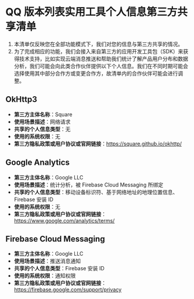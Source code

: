# QQ 版本列表实用工具个人信息第三方共享清单

1. 本清单仅反映您在全部功能模式下，我们对您的信息与第三方共享的情况。
2. 为了完成相应的功能，我们会接入来自第三方的应用开发工具包（SDK）来获得技术支持，比如实现云端消息推送和帮助我们统计了解产品用户分布和数据分析，我们可能会向此类合作伙伴提供以下个人信息。我们在不同时期可能会选择使用其中部分合作方或变更合作方，故清单内的合作伙伴可能会进行调整。

## OkHttp3

- **第三方主体名称**：Square
- **使用场景描述**：网络请求
- **共享的个人信息类型**：无
- **使用的系统权限**：无
- **第三方隐私政策或用户协议或官网链接**：https://square.github.io/okhttp/

## Google Analytics

- **第三方主体名称**：Google LLC
- **使用场景描述**：统计分析，被 Firebase Cloud Messaging 所绑定
- **共享的个人信息类型**：移动设备标识符、基于网络地址的地理位置信息、Firebase 安装 ID
- **使用的系统权限**：无
- **第三方隐私政策或用户协议或官网链接**：https://www.google.com/analytics/terms/

## Firebase Cloud Messaging

- **第三方主体名称**：Google LLC
- **使用场景描述**：推送消息通知
- **共享的个人信息类型**：Firebase 安装 ID
- **使用的系统权限**：通知权限
- **第三方隐私政策或用户协议或官网链接**：https://firebase.google.com/support/privacy

